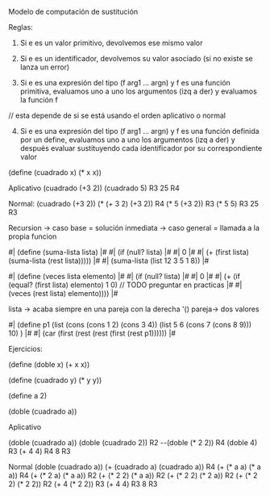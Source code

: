 



Modelo de computación de sustitución

Reglas:

1. Si e es un valor primitivo, devolvemos ese mismo valor

2. Si e es un identificador, devolvemos su valor asociado (si no existe se lanza un error)

3. Si e es una expresión del tipo (f arg1 ... argn) y f es una función primitiva, evaluamos uno a uno los argumentos (izq a der) y evaluamos la función f

// esta depende de si se está usando el orden aplicativo o normal

4. Si e es una expresión del tipo (f arg1 ... argn) y f es una función definida por un define, evaluamos uno a uno los argumentos (izq a der) y después evaluar sustituyendo cada identificador por su correspondiente valor

(define (cuadrado x)
  (* x x))

Aplicativo
(cuadrado (+3 2))
(cuadrado 5) R3
25 R4

Normal: 
(cuadrado (+3 2))
(* (+ 3 2) (+3 2)) R4
(* 5 (+3 2)) R3
(* 5 5) R3
25 R3


Recursion
-> caso base = solución inmediata
-> caso general = llamada a la propia funcion

#| (define (suma-lista lista) |#
#|   (if (null? lista)  |#
#|     0 |#
#|     (+ (first lista) (suma-lista (rest lista))))) |#
#| (suma-lista (list 12 3 5 1 8)) |#

#| (define (veces lista elemento) |#
#|   (if (null? lista) |#
#|     0 |#
#|     (+ (if (equal? (first lista) elemento) 1 0)  // TODO preguntar en practicas |#
#|        (veces (rest lista) elemento)))) |#


lista -> acaba siempre en una pareja con la derecha '()
pareja-> dos valores


#| (define p1 (list (cons (cons 1 2) (cons 3 4)) (list 5 6 (cons 7 (cons 8 9))) 10) ) |#
#| (car (first (rest (rest (first (rest p1)))))) |#



Ejercicios:

(define (doble x) 
    (+ x x))

(define (cuadrado y) 
    (* y y))

(define a 2)

(doble (cuadrado a))

Aplicativo

(doble (cuadrado a))
(doble (cuadrado 2)) R2 
--(doble (* 2 2)) R4
(doble 4) R3
(+ 4 4) R4
8 R3

Normal
(doble (cuadrado a))
(+ (cuadrado a) (cuadrado a)) R4
(+ (* a a) (* a a)) R4
(+ (* 2 a) (* a a)) R2
(+ (* 2 2) (* a a)) R2
(+ (* 2 2) (* 2 a)) R2
(+ (* 2 2) (* 2 2)) R2
(+ 4 (* 2 2)) R3
(+ 4 4) R3
8 R3
